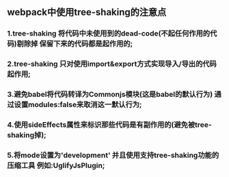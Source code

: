 ## webpack中使用tree-shaking的注意点

### 1.tree-shaking 将代码中未使用到的dead-code(不起任何作用的代码)剔除掉 保留下来的代码都是起作用的;

### 2.tree-shaking 只对使用import&export方式实现导入/导出的代码起作用;

### 3.避免babel将代码转译为Commonjs模块(这是babel的默认行为) 通过设置modules:false来取消这一默认行为;

### 4.使用sideEffects属性来标识那些代码是有副作用的(避免被tree-shaking掉);

### 5.将mode设置为'development' 并且使用支持tree-shaking功能的压缩工具 例如:UglifyJsPlugin;
